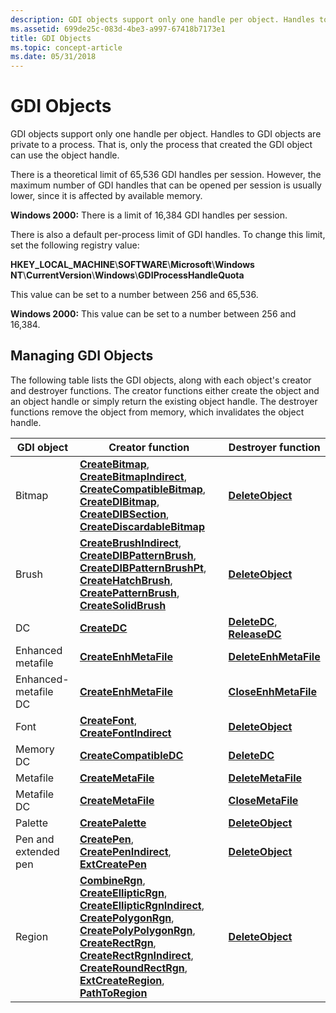 ```yaml
---
description: GDI objects support only one handle per object. Handles to GDI objects are private to a process. That is, only the process that created the GDI object can use the object handle.
ms.assetid: 699de25c-083d-4be3-a997-67418b7173e1
title: GDI Objects
ms.topic: concept-article
ms.date: 05/31/2018
---
```


# GDI Objects

GDI objects support only one handle per object. Handles to GDI objects are private to a process. That is, only the process that created the GDI object can use the object handle.

There is a theoretical limit of 65,536 GDI handles per session. However, the maximum number of GDI handles that can be opened per session is usually lower, since it is affected by available memory.

**Windows 2000:** There is a limit of 16,384 GDI handles per session.

There is also a default per-process limit of GDI handles. To change this limit, set the following registry value:

**HKEY\_LOCAL\_MACHINE**\\**SOFTWARE**\\**Microsoft**\\**Windows NT**\\**CurrentVersion**\\**Windows**\\**GDIProcessHandleQuota**

This value can be set to a number between 256 and 65,536.

**Windows 2000:** This value can be set to a number between 256 and 16,384.

## Managing GDI Objects

The following table lists the GDI objects, along with each object's creator and destroyer functions. The creator functions either create the object and an object handle or simply return the existing object handle. The destroyer functions remove the object from memory, which invalidates the object handle.



| GDI object           | Creator function                                                                                                                                                                                                                                                                                                                                                                                                                                                                         | Destroyer function                                           |
|----------------------|------------------------------------------------------------------------------------------------------------------------------------------------------------------------------------------------------------------------------------------------------------------------------------------------------------------------------------------------------------------------------------------------------------------------------------------------------------------------------------------|--------------------------------------------------------------|
| Bitmap               | [**CreateBitmap**](/windows/desktop/api/wingdi/nf-wingdi-createbitmap), [**CreateBitmapIndirect**](/windows/desktop/api/wingdi/nf-wingdi-createbitmapindirect), [**CreateCompatibleBitmap**](/windows/desktop/api/wingdi/nf-wingdi-createcompatiblebitmap), [**CreateDIBitmap**](/windows/desktop/api/wingdi/nf-wingdi-createdibitmap), [**CreateDIBSection**](/windows/desktop/api/wingdi/nf-wingdi-createdibsection), [**CreateDiscardableBitmap**](/windows/desktop/api/wingdi/nf-wingdi-creatediscardablebitmap)                                                                                                                                                                                 | [**DeleteObject**](/windows/desktop/api/wingdi/nf-wingdi-deleteobject)                         |
| Brush                | [**CreateBrushIndirect**](/windows/desktop/api/wingdi/nf-wingdi-createbrushindirect), [**CreateDIBPatternBrush**](/windows/desktop/api/wingdi/nf-wingdi-createdibpatternbrush), [**CreateDIBPatternBrushPt**](/windows/desktop/api/wingdi/nf-wingdi-createdibpatternbrushpt), [**CreateHatchBrush**](/windows/desktop/api/wingdi/nf-wingdi-createhatchbrush), [**CreatePatternBrush**](/windows/desktop/api/wingdi/nf-wingdi-createpatternbrush), [**CreateSolidBrush**](/windows/desktop/api/wingdi/nf-wingdi-createsolidbrush)                                                                                                                                                                     | [**DeleteObject**](/windows/desktop/api/wingdi/nf-wingdi-deleteobject)                         |
| DC                   | [**CreateDC**](/windows/desktop/api/wingdi/nf-wingdi-createdca)                                                                                                                                                                                                                                                                                                                                                                                                                                                             | [**DeleteDC**](/windows/desktop/api/wingdi/nf-wingdi-deletedc), [**ReleaseDC**](/windows/desktop/api/winuser/nf-winuser-releasedc) |
| Enhanced metafile    | [**CreateEnhMetaFile**](/windows/desktop/api/wingdi/nf-wingdi-createenhmetafilea)                                                                                                                                                                                                                                                                                                                                                                                                                                           | [**DeleteEnhMetaFile**](/windows/desktop/api/wingdi/nf-wingdi-deleteenhmetafile)               |
| Enhanced-metafile DC | [**CreateEnhMetaFile**](/windows/desktop/api/wingdi/nf-wingdi-createenhmetafilea)                                                                                                                                                                                                                                                                                                                                                                                                                                           | [**CloseEnhMetaFile**](/windows/desktop/api/wingdi/nf-wingdi-closeenhmetafile)                 |
| Font                 | [**CreateFont**](/windows/desktop/api/wingdi/nf-wingdi-createfonta), [**CreateFontIndirect**](/windows/desktop/api/wingdi/nf-wingdi-createfontindirecta)                                                                                                                                                                                                                                                                                                                                                                                                       | [**DeleteObject**](/windows/desktop/api/wingdi/nf-wingdi-deleteobject)                         |
| Memory DC            | [**CreateCompatibleDC**](/windows/desktop/api/wingdi/nf-wingdi-createcompatibledc)                                                                                                                                                                                                                                                                                                                                                                                                                                         | [**DeleteDC**](/windows/desktop/api/wingdi/nf-wingdi-deletedc)                                 |
| Metafile             | [**CreateMetaFile**](/windows/desktop/api/wingdi/nf-wingdi-createmetafilea)                                                                                                                                                                                                                                                                                                                                                                                                                                                 | [**DeleteMetaFile**](/windows/desktop/api/wingdi/nf-wingdi-deletemetafile)                     |
| Metafile DC          | [**CreateMetaFile**](/windows/desktop/api/wingdi/nf-wingdi-createmetafilea)                                                                                                                                                                                                                                                                                                                                                                                                                                                 | [**CloseMetaFile**](/windows/desktop/api/wingdi/nf-wingdi-closemetafile)                       |
| Palette              | [**CreatePalette**](/windows/desktop/api/wingdi/nf-wingdi-createpalette)                                                                                                                                                                                                                                                                                                                                                                                                                                                   | [**DeleteObject**](/windows/desktop/api/wingdi/nf-wingdi-deleteobject)                         |
| Pen and extended pen | [**CreatePen**](/windows/desktop/api/wingdi/nf-wingdi-createpen), [**CreatePenIndirect**](/windows/desktop/api/wingdi/nf-wingdi-createpenindirect), [**ExtCreatePen**](/windows/desktop/api/wingdi/nf-wingdi-extcreatepen)                                                                                                                                                                                                                                                                                                                                                                     | [**DeleteObject**](/windows/desktop/api/wingdi/nf-wingdi-deleteobject)                         |
| Region               | [**CombineRgn**](/windows/desktop/api/wingdi/nf-wingdi-combinergn), [**CreateEllipticRgn**](/windows/desktop/api/wingdi/nf-wingdi-createellipticrgn), [**CreateEllipticRgnIndirect**](/windows/desktop/api/wingdi/nf-wingdi-createellipticrgnindirect), [**CreatePolygonRgn**](/windows/desktop/api/wingdi/nf-wingdi-createpolygonrgn), [**CreatePolyPolygonRgn**](/windows/desktop/api/wingdi/nf-wingdi-createpolypolygonrgn), [**CreateRectRgn**](/windows/desktop/api/wingdi/nf-wingdi-createrectrgn), [**CreateRectRgnIndirect**](/windows/desktop/api/wingdi/nf-wingdi-createrectrgnindirect), [**CreateRoundRectRgn**](/windows/desktop/api/wingdi/nf-wingdi-createroundrectrgn), [**ExtCreateRegion**](/windows/desktop/api/wingdi/nf-wingdi-extcreateregion), [**PathToRegion**](/windows/desktop/api/wingdi/nf-wingdi-pathtoregion) | [**DeleteObject**](/windows/desktop/api/wingdi/nf-wingdi-deleteobject)                         |



 

 

 
